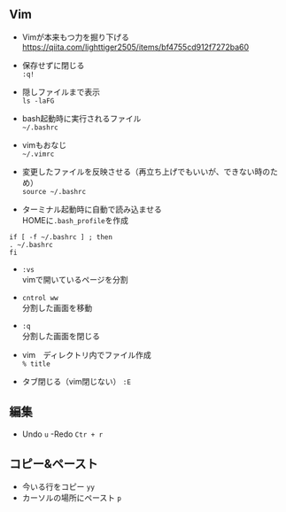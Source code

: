 ## Vim
- Vimが本来もつ力を掘り下げる
https://qiita.com/lighttiger2505/items/bf4755cd912f7272ba60 
 
- 保存せずに閉じる  
`:q!`

- 隠しファイルまで表示   
`ls -laFG`

- bash起動時に実行されるファイル  
`~/.bashrc`
- vimもおなじ  
`~/.vimrc`
- 変更したファイルを反映させる（再立ち上げでもいいが、できない時のため）  
`source ~/.bashrc` 
- ターミナル起動時に自動で読み込ませる  
HOMEに`.bash_profile`を作成
```
if [ -f ~/.bashrc ] ; then
. ~/.bashrc
fi
```


- `:vs`  
vimで開いているページを分割
- `cntrol ww`  
分割した画面を移動
- `:q`  
分割した画面を閉じる

- vim　ディレクトリ内でファイル作成  
`% title`

- タブ閉じる（vim閉じない）
`:E`

##  編集
- Undo
`u`
-Redo
`Ctr + r`

## コピー&ペースト
- 今いる行をコピー
`yy`
- カーソルの場所にペースト
`p`

